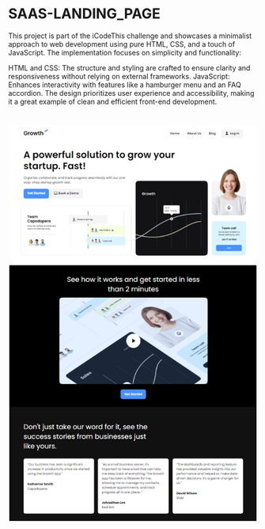 # SAAS-LANDING_PAGE
This project is part of the iCodeThis challenge and showcases a minimalist approach to web development using pure HTML, CSS, and a touch of JavaScript.
The implementation focuses on simplicity and functionality:

HTML and CSS: The structure and styling are crafted to ensure clarity and responsiveness without relying on external frameworks.
JavaScript: Enhances interactivity with features like a hamburger menu and an FAQ accordion.
The design prioritizes user experience and accessibility, making it a great example of clean and efficient front-end development.

<img src="./Images/screen.png" width="500" style="display:block;
margin:40px auto"/>